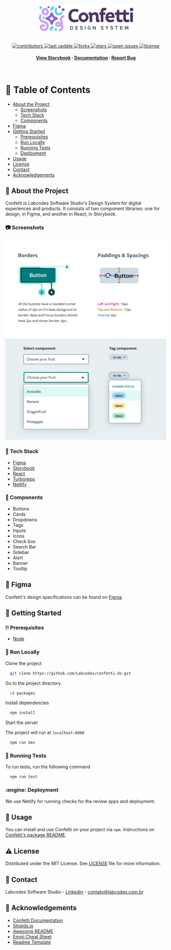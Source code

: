 <div align="center">

  <img src="assets/logo.svg" alt="logo" width="300" height="auto" />

<!-- Badges -->
<p>
  </br>
  <a href="https://github.com/Labcodes/confetti-ds/graphs/contributors">
    <img src="https://img.shields.io/github/contributors/Labcodes/confetti-ds" alt="contributors" />
  </a>
  <a href="">
    <img src="https://img.shields.io/github/last-commit/Labcodes/confetti-ds" alt="last update" />
  </a>
  <a href="https://github.com/Labcodes/confetti-ds/network/members">
    <img src="https://img.shields.io/github/forks/Labcodes/confetti-ds" alt="forks" />
  </a>
  <a href="https://github.com/Labcodes/confetti-ds/stargazers">
    <img src="https://img.shields.io/github/stars/Labcodes/confetti-ds" alt="stars" />
  </a>
  <a href="https://github.com/Labcodes/confetti-ds/issues/">
    <img src="https://img.shields.io/github/issues/Labcodes/confetti-ds" alt="open issues" />
  </a>
  <a href="https://github.com/Labcodes/confetti-ds/blob/master/LICENSE">
    <img src="https://img.shields.io/github/license/Labcodes/confetti-ds.svg" alt="license" />
  </a>
</p>

<h4>
    <a href="https://main--confetti-storybook.netlify.app">View Storybook</a>
  <span> · </span>
    <a href="https://zeroheight.com/8b109e376/p/74e037-confetti">Documentation</a>
  <span> · </span>
    <a href="https://github.com/Labcodes/confetti-ds/issues/">Report Bug</a>
</h4>

</div>

<br />

<!-- Table of Contents -->

# :notebook_with_decorative_cover: Table of Contents

- [About the Project](#star2-about-the-project)
  - [Screenshots](#camera-screenshots)
  - [Tech Stack](#space_invader-tech-stack)
  - [Components](#jigsaw-components)
- [Figma](#art-figma)
- [Getting Started](#toolbox-getting-started)
  - [Prerequisites](#bangbang-prerequisites)
  - [Run Locally](#running-run-locally)
  - [Running Tests](#test_tube-running-tests)
  - [Deployment](#engine-deployment)
- [Usage](#eyes-usage)
- [License](#warning-license)
- [Contact](#handshake-contact)
- [Acknowledgements](#gem-acknowledgements)

<!-- About the Project -->

## :star2: About the Project

Confetti is Labcodes Software Studio's Design System for digital experiences and products. It consists of two component libraries: one for design, in Figma, and another in React, in Storybook.

<!-- Screenshots -->

### :camera: Screenshots

  ![Screenshot of Button border, padding and spacing specifications](assets/Screenshot_1.png)
  ![Screenshot of Select and Tag Components](assets/Screenshot_2.png)

<!-- TechStack -->

### :space_invader: Tech Stack

- [Figma](https://www.figma.com)
- [Storybook](https://storybook.js.org/)
- [React](https://reactjs.org/)
- [Turborepo](https://turbo.build/)
- [Netlify](https://www.netlify.com/)

<!-- Components -->

### :jigsaw: Components

- Buttons
- Cards
- Dropdowns
- Tags
- Inputs
- Icons
- Check box
- Search Bar
- Sidebar
- Alert
- Banner
- Tooltip

<!-- Figma -->
## :art: Figma

Confetti's design specifications can be found on [Figma](https://www.figma.com/file/Wx7jj5klQn3YsRA2XcIV3E/Confetti-%2F-%F0%9F%93%9A-Components?t=wwJ2zxNe5SyHBTlN-6).

<!-- Getting Started -->

## :toolbox: Getting Started

<!-- Prerequisites -->

### :bangbang: Prerequisites

- [Node](https://nodejs.org/en/)

<!-- Run Locally -->

### :running: Run Locally

Clone the project

```bash
  git clone https://github.com/Labcodes/confetti-ds.git
```

Go to the project directory

```bash
  cd packages
```

Install dependencies

```bash
  npm install
```

Start the server

The project will run at `localhost:8000`

```bash
  npm run dev
```

<!-- Running Tests -->

### :test_tube: Running Tests

To run tests, run the following command

```bash
  npm run test
```

<!-- Deployment -->

### :engine: Deployment

We use Netlify for running checks for the review apps and deployment.

<!-- Usage -->

## :eyes: Usage

You can install and use Confetti on your project via `npm`. Instructions on [Confetti's package README](packages/confetti-ds/README.md).

<!-- License -->

## :warning: License

Distributed under the MIT License. See [LICENSE](LICENSE) file for more information.

<!-- Contact -->

## :handshake: Contact

Labcodes Software Studio - [Linkedin](https://www.linkedin.com/company/labcodes/) - contato@labcodes.com.br

<!-- Acknowledgments -->

## :gem: Acknowledgements

- [Confetti Documentation](https://confetti.labcodes.com.br)
- [Shields.io](https://shields.io/)
- [Awesome README](https://github.com/matiassingers/awesome-readme)
- [Emoji Cheat Sheet](https://github.com/ikatyang/emoji-cheat-sheet/blob/master/README.md#travel--places)
- [Readme Template](https://github.com/othneildrew/Best-README-Template)
